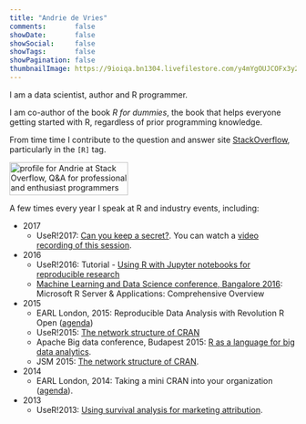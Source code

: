 ```yaml
---
title: "Andrie de Vries"
comments:       false
showDate:       false
showSocial:     false
showTags:       false
showPagination: false
thumbnailImage: https://9ioiqa.bn1304.livefilestore.com/y4mYgOUJCOFx3y2QttyGAGfMRZQovpNyzZBZrgoa20QFXf4JQ6ZZbYVJmbIjf-TTduFL2cmyvK44b-jdn0JGivDagKWmUhw_QdSHYIkqQhNr9iNvmh8DXQIcyv6fryS6nd5zFp4Uhc1sSNp1AyuGUpK4RIZrP1DxIUf6k8u0vXhK3eaU5HLDMgJ1Rlx5nGI8LbommmkBcNJ_y7t0_jdqidBzQ?width=100&height=100&cropmode=none
---
```


I am a data scientist, author and R programmer.

I am co-author of the book *R for dummies*, the book that helps everyone getting started with R, regardless of prior programming knowledge.

From time time I contribute to the question and answer site [StackOverflow](https://stackoverflow.com/users/602276/andrie), particularly in the `[R]` tag.

<a href="https://stackoverflow.com/users/602276/andrie">
<img src="https://stackoverflow.com/users/flair/602276.png" width="208" height="58" alt="profile for Andrie at Stack Overflow, Q&amp;A for professional and enthusiast programmers" title="profile for Andrie at Stack Overflow, Q&amp;A for professional and enthusiast programmers">
</a>

A few times every year I speak at R and industry events, including:

* 2017
    - UseR!2017: [Can you keep a secret?](https://user2017.sched.com/event/d05811d3e0aac7067e09761cb71ad57a). You can watch a [video recording of this session](https://channel9.msdn.com/Events/useR-international-R-User-conferences/useR-International-R-User-2017-Conference/Can-you-keep-a-secret).
* 2016
    - UseR!2016: Tutorial - [Using R with Jupyter notebooks for reproducible research](http://schedule.user2016.org/event/7BbB/using-r-with-jupyter-notebooks-for-reproducible-research-part-1)
    - [Machine Learning and Data Science conference, Bangalore 2016](http://indiamlmeet.azurewebsites.net/#agenda): Microsoft R Server & Applications: Comprehensive Overview
* 2015
    - EARL London, 2015: Reproducible Data Analysis with Revolution R Open ([agenda](http://www.earl-conference.com/london/Agenda.html))
    - UseR!2015: [The network structure of CRAN](http://user2015.math.aau.dk/contributed_talks#30)
    - Apache Big data conference, Budapest 2015: [R as a language for big data analytics](https://microsoft-my.sharepoint.com/personal/adevries_microsoft_com/Documents/Conferences/2016-07%20UseR2016/Through%20the%20firewall;%20taking%20a%20mini%20CRAN%20into%20your%20organisation).
    - JSM 2015: [The network structure of CRAN](https://www.amstat.org/meetings/jsm/2015/onlineprogram/AbstractDetails.cfm?abstractid=314733).
* 2014
    - EARL London, 2014: Taking a mini CRAN into your organization ([agenda](https://microsoft-my.sharepoint.com/personal/adevries_microsoft_com/Documents/Conferences/2016-07%20UseR2016/Through%20the%20firewall;%20taking%20a%20mini%20CRAN%20into%20your%20organisation)).
* 2013
    - UseR!2013: [Using survival analysis for marketing attribution](http://www.edii.uclm.es/~useR-2013/abstracts/files/69_useR2013_Attribution_Andrie_de_Vries.pdf).
